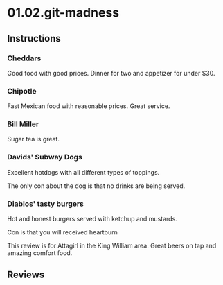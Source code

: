 # 01.02.git-madness

## Instructions


### Cheddars

Good food with good prices. Dinner for two and appetizer for under $30.

### Chipotle

Fast Mexican food with reasonable prices. Great service.

### Bill Miller

Sugar tea is great.

### Davids' Subway Dogs

Excellent hotdogs with all different types of toppings.

The only con about the dog is that no drinks are being served.

### Diablos' tasty burgers

Hot and honest burgers served with ketchup and mustards.

Con is that you will received heartburn

This review is for Attagirl in the King William area. Great beers on tap and amazing comfort food.


## Reviews

